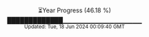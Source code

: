 <p align="center">
⏳Year Progress (46.18 %)<br>
█████████████▁▁▁▁▁▁▁▁▁▁▁▁▁▁▁▁▁ <br>
<sub>Updated: Tue, 18 Jun 2024 00:09:40 GMT</sub>
</p>

